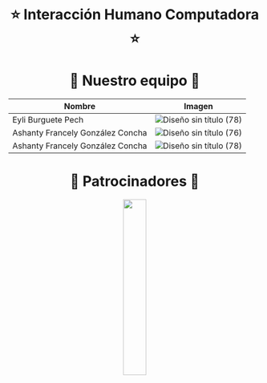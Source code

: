 <h1 align="center"> ⭐️ Interacción Humano Computadora ⭐️ </h1>

<h1 align="center"> ️💚️ Nuestro equipo 💚 </h1>

<!-- ALL-CONTRIBUTORS-LIST:START - Do not remove or modify this section -->
<!-- prettier-ignore -->
| Nombre  | Imagen |
| ------------- | ------------- |
| Eyli Burguete Pech | ![Diseño sin título (78)](https://github.com/asha-gc/hciproyect/assets/56806594/16b163f7-b2e0-4dce-991f-9351010753df)|
| Ashanty Francely González Concha  | ![Diseño sin título (76)](https://github.com/asha-gc/hciproyect/assets/56806594/3ebc08ce-e05a-4bf5-98b2-321177531e1c)  |
| Ashanty Francely González Concha  | ![Diseño sin título (78)](https://github.com/asha-gc/hciproyect/assets/56806594/3e445600-c2da-4796-961b-daa0b15cbf69) |
<!-- ALL-CONTRIBUTORS-LIST:END -->


<h1 align="center"> ️🤝 Patrocinadores 🤝 </h1>

<div align="center">
<a href="http://yuxiglobal.com/" target="_blank">
<img width=30% src="assets/images/yuxi-global-logo.png">
</a>
</div>
